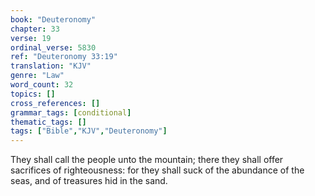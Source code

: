 ```yaml
---
book: "Deuteronomy"
chapter: 33
verse: 19
ordinal_verse: 5830
ref: "Deuteronomy 33:19"
translation: "KJV"
genre: "Law"
word_count: 32
topics: []
cross_references: []
grammar_tags: [conditional]
thematic_tags: []
tags: ["Bible","KJV","Deuteronomy"]
---
```

They shall call the people unto the mountain; there they shall offer sacrifices of righteousness: for they shall suck of the abundance of the seas, and of treasures hid in the sand.
